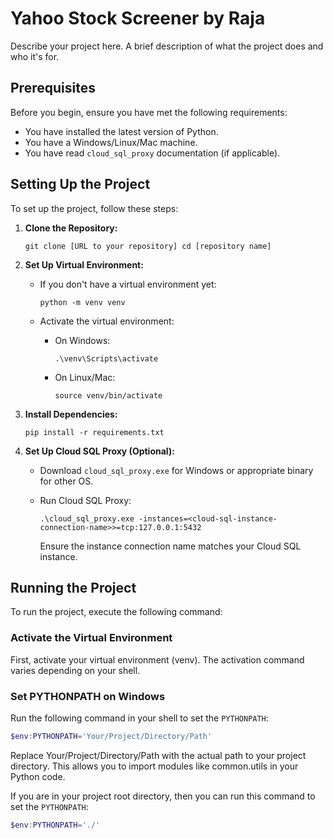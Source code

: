 
# Yahoo Stock Screener by Raja

Describe your project here. A brief description of what the project does and who it's for.

## Prerequisites

Before you begin, ensure you have met the following requirements:

-   You have installed the latest version of Python.
-   You have a Windows/Linux/Mac machine.
-   You have read `cloud_sql_proxy` documentation (if applicable).

## Setting Up the Project

To set up the project, follow these steps:

1.  **Clone the Repository:**
    
    `git clone [URL to your repository]
    cd [repository name]` 
    
2.  **Set Up Virtual Environment:**
    
    -   If you don't have a virtual environment yet:
        
        `python -m venv venv` 
        
    -   Activate the virtual environment:
        
        -   On Windows:
            
            `.\venv\Scripts\activate` 
            
        -   On Linux/Mac:
            
            `source venv/bin/activate` 
            
3.  **Install Dependencies:**
    
    `pip install -r requirements.txt` 
    
4.  **Set Up Cloud SQL Proxy (Optional):**
    
    -   Download `cloud_sql_proxy.exe` for Windows or appropriate binary for other OS.
        
    -   Run Cloud SQL Proxy:
        
        `.\cloud_sql_proxy.exe -instances=<cloud-sql-instance-connection-name>>=tcp:127.0.0.1:5432` 
        
        Ensure the instance connection name matches your Cloud SQL instance.
        

## Running the Project

To run the project, execute the following command:

### Activate the Virtual Environment

First, activate your virtual environment (venv). The activation command varies depending on your shell.

### Set PYTHONPATH on Windows

Run the following command in your shell to set the `PYTHONPATH`:

```powershell
$env:PYTHONPATH='Your/Project/Directory/Path'
```

Replace Your/Project/Directory/Path with the actual path to your project directory. This allows you to import modules like common.utils in your Python code.

If you are in your project root directory, then you can run this command to set the `PYTHONPATH`:

```powershell
$env:PYTHONPATH='./'
```
